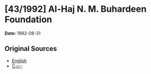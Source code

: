 # [43/1992] Al-Haj N. M. Buhardeen Foundation

**Date:** 1992-08-31

## Original Sources

- [English](https://documents.gov.lk/view/acts/1992/8/43-1992_E.pdf)
- [සිංහල](https://documents.gov.lk/view/acts/1992/8/43-1992_S.pdf)
